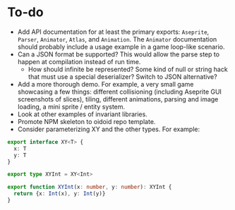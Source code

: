 # To-do

- Add API documentation for at least the primary exports: `Aseprite`, `Parser`,
  `Animator`, `Atlas`, and `Animation`. The `Animator` documentation should
  probably include a usage example in a game loop-like scenario.
- Can a JSON format be supported? This would allow the parse step to happen at
  compilation instead of run time.
  - How should infinite be represented? Some kind of null or string hack that
    must use a special deserializer? Switch to JSON alternative?
- Add a more thorough demo. For example, a very small game showcasing a few
  things: different collisioning (including Aseprite GUI screenshots of slices),
  tiling, different animations, parsing and image loading, a mini sprite /
  entity system.
- Look at other examples of invariant libraries.
- Promote NPM skeleton to oidoid repo template.
- Consider parameterizing XY<T> and the other types. For example:

```ts
export interface XY<T> {
  x: T
  y: T
}

export type XYInt = XY<Int>

export function XYInt(x: number, y: number): XYInt {
  return {x: Int(x), y: Int(y)}
}
```

